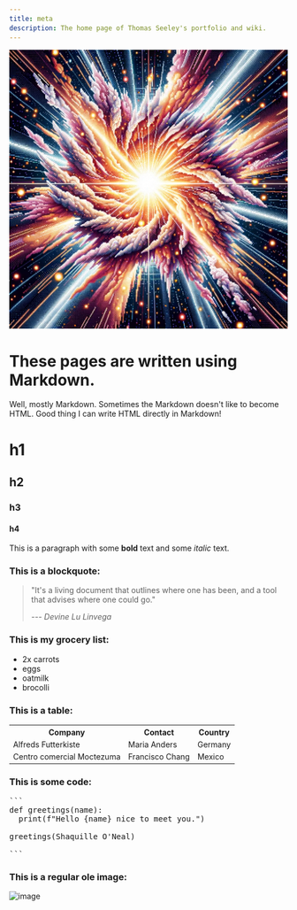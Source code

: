 ```yaml
---
title: meta
description: The home page of Thomas Seeley's portfolio and wiki.
---
```


![supernova](/assets/images/supernova.png)

# These pages are written using Markdown.

<aside>Well, mostly Markdown. Sometimes the Markdown doesn't like to become HTML. Good thing I can write HTML directly in Markdown!</aside>

# h1
## h2
### h3
#### h4


This is a paragraph with some **bold** text and some *italic* text.

### This is a blockquote:

<blockquote> <p>"It's a living document that outlines where one has 
 been, and a tool that advises where one could go."</p>

<p><cite>--- Devine Lu Linvega</cite></p>
</blockquote>

### This is my grocery list:
<ul>
  <li>2x carrots</li>
  <li>eggs</li>
  <li>oatmilk</li>
  <li>brocolli</li>
</ul>


### This is a table:

 <table>
  <tr>
    <th>Company</th>
    <th>Contact</th>
    <th>Country</th>
  </tr>
  <tr>
    <td>Alfreds Futterkiste</td>
    <td>Maria Anders</td>
    <td>Germany</td>
  </tr>
  <tr>
    <td>Centro comercial Moctezuma</td>
    <td>Francisco Chang</td>
    <td>Mexico</td>
  </tr>
</table> 

<h3>This is some code:</h3>

<pre>
```
def greetings(name):
  print(f"Hello {name} nice to meet you.")

greetings(Shaquille O'Neal)

```
</pre>



### This is a regular ole image:

![image](/assets/images/starvan.jpg)
